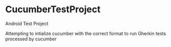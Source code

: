 # CucumberTestProject

Android Test Project

Attempting to intialize cucumber with the correct format to run Gherkin tests processed by cucumber
